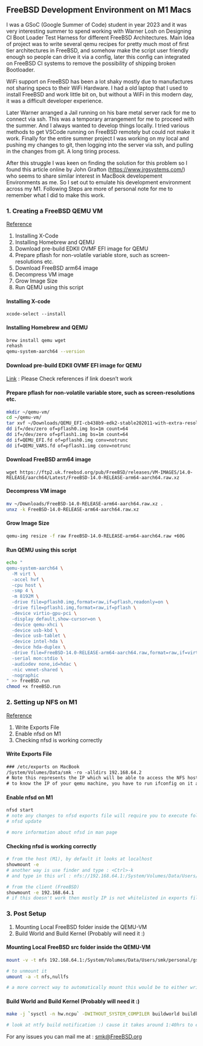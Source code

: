 ## FreeBSD Development Environment on M1 Macs



I was a GSoC (Google Summer of Code) student in year 2023 and it was very interesting summer to spend working with Warner Losh on Designing CI Boot Loader Test Harness for different FreeBSD Architectures. Main Idea of project was to write several qemu recipes for pretty much most of first tier architectures in FreeBSD, and somehow make the script user friendly enough so people can drive it via a config, later this config can integrated on FreeBSD CI systems to remove the possibility of shipping broken Bootloader.

WiFi support on FreeBSD has been a lot shaky mostly due to manufactures not sharing specs to their WiFi Hardware. I had a old laptop that I used to install FreeBSD and work little bit on, but without a WiFi in this modern day, it was a difficult developer experience.

Later Warner arranged a Jail running on his bare metal server rack for me to connect via ssh. This was a temporary arrangement for me to proceed with the summer. And I always wanted to develop things locally. I tried various methods to get VSCode running on FreeBSD remotely but could not make it work. Finally for the entire summer project I was working on my local and pushing my changes to git, then logging into the server via ssh, and pulling in the changes from git. A long tiring process.

After this struggle I was keen on finding the solution for this problem so I found this article online by John Grafton (https://www.jrgsystems.com/) who seems to share similar interest in MacBook developement Environments as me. So I set out to emulate his development environment across my M1. Following Steps are more of personal note for me to remember what I did to make this work.

### 1. Creating a FreeBSD QEMU VM

[Reference](https://gist.github.com/ctsrc/a1f57933a2cde9abc0f07be12889f97f)

1. Installing X-Code
2. Installing Homebrew and QEMU
3. Download pre-build EDKII OVMF EFI image for QEMU
4. Prepare pflash for non-volatile variable store, such as screen-resolutions etc.
5. Download FreeBSD arm64 image
6. Decompress VM image
7. Grow Image Size
8. Run QEMU using this script

#### Installing X-code

```
xcode-select --install
```

#### Installing Homebrew and QEMU

````bash
brew install qemu wget
rehash
qemu-system-aarch64 --version
````

#### Download pre-build EDKII OVMF EFI image for QEMU

[Link](https://gist.github.com/niw/4f1f9bb572f40d406866f23b3127919b/raw/f546faea68f4149c06cca88fa67ace07a3758268/QEMU_EFI-cb438b9-edk2-stable202011-with-extra-resolutions.tar.gz) : Please Check references if link doesn’t work

#### Prepare pflash for non-volatile variable store, such as screen-resolutions etc.

````bash
mkdir ~/qemu-vm/
cd ~/qemu-vm/
tar xvf ~/Downloads/QEMU_EFI-cb438b9-edk2-stable202011-with-extra-resolutions.tar.gz
dd if=/dev/zero of=pflash0.img bs=1m count=64
dd if=/dev/zero of=pflash1.img bs=1m count=64
dd if=QEMU_EFI.fd of=pflash0.img conv=notrunc
dd if=QEMU_VARS.fd of=pflash1.img conv=notrunc
````

#### Download FreeBSD arm64 image

````
wget https://ftp2.uk.freebsd.org/pub/FreeBSD/releases/VM-IMAGES/14.0-RELEASE/aarch64/Latest/FreeBSD-14.0-RELEASE-arm64-aarch64.raw.xz
````

#### Decompress VM image

````bash
mv ~/Downloads/FreeBSD-14.0-RELEASE-arm64-aarch64.raw.xz .
unxz -k FreeBSD-14.0-RELEASE-arm64-aarch64.raw.xz
````

#### Grow Image Size

````bash
qemu-img resize -f raw FreeBSD-14.0-RELEASE-arm64-aarch64.raw +60G
````

#### Run QEMU using this script

````bash
echo "
qemu-system-aarch64 \
  -M virt \
  -accel hvf \
  -cpu host \
  -smp 4 \
  -m 8192M \
  -drive file=pflash0.img,format=raw,if=pflash,readonly=on \
  -drive file=pflash1.img,format=raw,if=pflash \
  -device virtio-gpu-pci \
  -display default,show-cursor=on \
  -device qemu-xhci \
  -device usb-kbd \
  -device usb-tablet \
  -device intel-hda \
  -device hda-duplex \
  -drive file=FreeBSD-14.0-RELEASE-arm64-aarch64.raw,format=raw,if=virtio,cache=writethrough \
  -serial mon:stdio \
  -audiodev none,id=hdac \
  -nic vmnet-shared \
  -nographic
" >> freeBSD.run
chmod +x freeBSD.run
````

### 2. Setting up NFS on M1

[Reference](https://www.jrgsystems.com/posts/2023-09-08-developing-freebsd-on-macos/)

1. Write Exports File
2. Enable nfsd on M1
3. Checking nfsd is working correctly

#### Write Exports File

````txt
### /etc/exports on MacBook
/System/Volumes/Data/smk -ro -alldirs 192.168.64.2
# Note this represents the IP which will be able to access the NFS hosted at 192.168.64.1
# to know the IP of your qemu machine, you have to run ifconfig on it and add it here
````

#### Enable nfsd on M1

````bash
nfsd start
# note any changes to nfsd exports file will require you to execute following command
# nfsd update

# more information about nfsd in man page
````

#### Checking nfsd is working correctly

````bash
# from the host (M1), by default it looks at localhost
showmount -e
# another way is use finder and type : <Ctrl>-k
# and type in this url : nfs://192.168.64.1:/System/Volumes/Data/Users/smk/personal

# from the client (FreeBSD)
showmount -e 192.168.64.1
# if this doesn't work then mostly IP is not whitelisted in exports file
````

### 3. Post Setup

1. Mounting Local FreeBSD folder inside the QEMU-VM
2. Build World and Build Kernel (Probably will need it :)

#### Mounting Local FreeBSD src folder inside the QEMU-VM

````bash
mount -v -t nfs 192.168.64.1:/System/Volumes/Data/Users/smk/personal/gsoc/fbsd /usr/src

# to unmount it 
umount -a -t nfs,nullfs

# a more correct way to automatically mount this would be to either write this in fstab file or maybe a one line bash script
````

#### Build World and Build Kernel (Probably will need it :)

````bash
make -j `sysctl -n hw.ncpu` -DWITHOUT_SYSTEM_COMPILER buildworld buildkernel

# look at ntfy build notification :) cause it takes around 1:40hrs to execute both command on M1(MBP13) with above specs on VM
````

For any issues you can mail me at : smk@FreeBSD.org